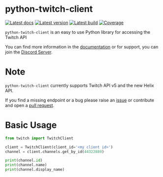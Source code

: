 python-twitch-client
====================

[![Latest docs][docs-img]][docs]
[![Latest version][pypi-img]][pypi]
[![Latest build][travis-img]][travis]
[![Coverage][codecov-img]][codecov]




`python-twitch-client` is an easy to use Python library for accessing the
Twitch API

You can find more information in the [documentation][docs] or for support, you can join the [Discord Server](https://discord.me/twitch-api).


Note
==============================================

`python-twitch-client` currently supports Twitch API v5 and the new Helix API.

If you find a missing endpoint or a bug please raise an [issue][issues] or
contribute and open a [pull request][pulls].


Basic Usage
==============================================

```python
from twitch import TwitchClient

client = TwitchClient(client_id='<my client id>')
channel = client.channels.get_by_id(44322889)

print(channel.id)
print(channel.name)
print(channel.display_name)
```

[docs]: http://python-twitch-client.rtfd.io
[docs-img]: https://readthedocs.org/projects/python-twitch-client/badge/?version=latest (Latest docs)
[pulls]: https://github.com/tsifrer/python-twitch-client/pulls
[issues]: https://github.com/tsifrer/python-twitch-client/issues
[pypi]: https://pypi.python.org/pypi/python-twitch-client/
[pypi-img]: https://img.shields.io/pypi/v/python-twitch-client.svg
[travis]: https://travis-ci.org/tsifrer/python-twitch-client
[travis-img]: https://travis-ci.org/tsifrer/python-twitch-client.svg?branch=master
[codecov]: https://codecov.io/gh/tsifrer/python-twitch-client
[codecov-img]: https://codecov.io/gh/tsifrer/python-twitch-client/branch/master/graph/badge.svg
